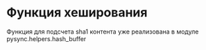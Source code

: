# Функция хеширования

Функция для подсчета sha1 контента уже реализована в модуле pysync.helpers.hash_buffer
